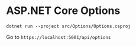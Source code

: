 # ASP.NET Core Options

`dotnet run --project src/Options/Options.csproj`

Go to `https://localhost:5001/api/options`
